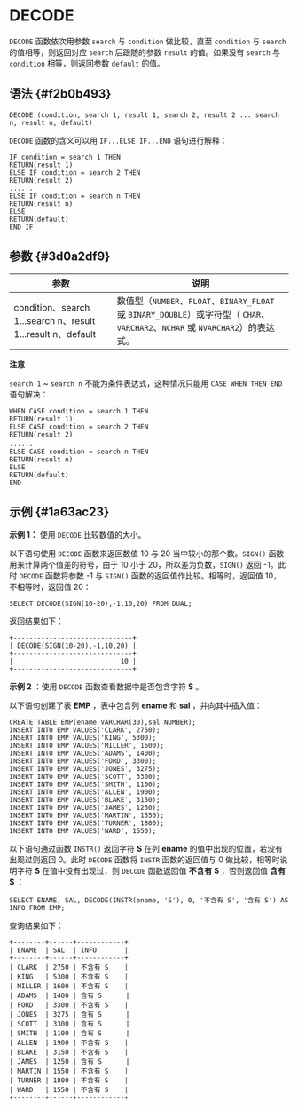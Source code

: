 DECODE 
===========================



`DECODE` 函数依次用参数 `search` 与 `condition` 做比较，直至 `condition` 与 `search` 的值相等，则返回对应 `search` 后跟随的参数 `result` 的值。如果没有 `search` 与 `condition` 相等，则返回参数 `default` 的值。

语法 {#f2b0b493}
--------------

    DECODE (condition, search 1, result 1, search 2, result 2 ... search n, result n, default)



`DECODE` 函数的含义可以用 `IF...ELSE IF...END` 语句进行解释：

    IF condition = search 1 THEN
    RETURN(result 1)
    ELSE IF condition = search 2 THEN
    RETURN(result 2)
    ......
    ELSE IF condition = search n THEN
    RETURN(result n)
    ELSE
    RETURN(default)
    END IF



参数 {#3d0a2df9}
--------------



|                            参数                             |                                                    说明                                                     |
|-----------------------------------------------------------|-----------------------------------------------------------------------------------------------------------|
| condition、search 1...search n、result 1...result n、default | 数值型（`NUMBER`、`FLOAT`、`BINARY_FLOAT` 或 `BINARY_DOUBLE`）或字符型（ `CHAR`、`VARCHAR2`、`NCHAR` 或 `NVARCHAR2`）的表达式。 |


**注意**



`search 1` \~ `search n` 不能为条件表达式，这种情况只能用 `CASE WHEN THEN END` 语句解决：

    WHEN CASE condition = search 1 THEN
    RETURN(result 1)
    ELSE CASE condition = search 2 THEN
    RETURN(result 2)
    ......　　
    ELSE CASE condition = search n THEN
    RETURN(result n)
    ELSE
    RETURN(default)
    END



示例 {#1a63ac23}
--------------

**示例 1：** 使用 `DECODE` 比较数值的大小。

以下语句使用 `DECODE` 函数来返回数值 10 与 20 当中较小的那个数。`SIGN()` 函数用来计算两个值差的符号，由于 10 小于 20，所以差为负数，`SIGN()` 返回 -1。此时 `DECODE` 函数将参数 -1 与 `SIGN()` 函数的返回值作比较。相等时，返回值 10，不相等时，返回值 20：

    SELECT DECODE(SIGN(10-20),-1,10,20) FROM DUAL;



返回结果如下：

    +------------------------------+
    | DECODE(SIGN(10-20),-1,10,20) |
    +------------------------------+
    |                           10 |
    +------------------------------+



**示例 2** ：使用 `DECODE` 函数查看数据中是否包含字符 **S** 。

以下语句创建了表 **EMP** ，表中包含列 **ename** 和 **sal** ，并向其中插入值：

    CREATE TABLE EMP(ename VARCHAR(30),sal NUMBER);
    INSERT INTO EMP VALUES('CLARK', 2750);       
    INSERT INTO EMP VALUES('KING', 5300);       
    INSERT INTO EMP VALUES('MILLER', 1600);        
    INSERT INTO EMP VALUES('ADAMS', 1400);       
    INSERT INTO EMP VALUES('FORD', 3300);      
    INSERT INTO EMP VALUES('JONES', 3275);      
    INSERT INTO EMP VALUES('SCOTT', 3300);    
    INSERT INTO EMP VALUES('SMITH', 1100);   
    INSERT INTO EMP VALUES('ALLEN', 1900); 
    INSERT INTO EMP VALUES('BLAKE', 3150); 
    INSERT INTO EMP VALUES('JAMES', 1250);  
    INSERT INTO EMP VALUES('MARTIN', 1550);
    INSERT INTO EMP VALUES('TURNER', 1800);
    INSERT INTO EMP VALUES('WARD', 1550);



以下语句通过函数 `INSTR()` 返回字符 **S** 在列 **ename** 的值中出现的位置，若没有出现过则返回 0。此时 `DECODE` 函数将 `INSTR` 函数的返回值与 0 做比较，相等时说明字符 **S** 在值中没有出现过，则 `DECODE` 函数返回值 **不含有 S** ，否则返回值 **含有 S** ：

    SELECT ENAME, SAL, DECODE(INSTR(ename, 'S'), 0, '不含有 S', '含有 S') AS INFO FROM EMP;



查询结果如下：

    +--------+------+------------+
    | ENAME  | SAL  | INFO       |
    +--------+------+------------+
    | CLARK  | 2750 | 不含有 S    |
    | KING   | 5300 | 不含有 S    |
    | MILLER | 1600 | 不含有 S    |
    | ADAMS  | 1400 | 含有 S      |
    | FORD   | 3300 | 不含有 S    |
    | JONES  | 3275 | 含有 S      |
    | SCOTT  | 3300 | 含有 S      |
    | SMITH  | 1100 | 含有 S      |
    | ALLEN  | 1900 | 不含有 S    |
    | BLAKE  | 3150 | 不含有 S    |
    | JAMES  | 1250 | 含有 S      |
    | MARTIN | 1550 | 不含有 S    |
    | TURNER | 1800 | 不含有 S    |
    | WARD   | 1550 | 不含有 S    |
    +--------+------+------------+


